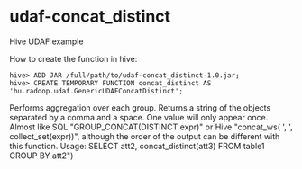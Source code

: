 udaf-concat_distinct
====================
Hive UDAF example

How to create the function in hive:

    hive> ADD JAR /full/path/to/udaf-concat_distinct-1.0.jar;
    hive> CREATE TEMPORARY FUNCTION concat_distinct AS 'hu.radoop.udaf.GenericUDAFConcatDistinct';

Performs aggregation over each group. Returns a string of the objects separated by a comma and a space. One value will only appear once.
Almost like SQL "GROUP_CONCAT(DISTINCT expr)" or Hive "concat_ws( ', ', collect_set(expr))", although the order of the output can be different with this function.
Usage: SELECT att2, concat_distinct(att3) FROM table1 GROUP BY att2")
